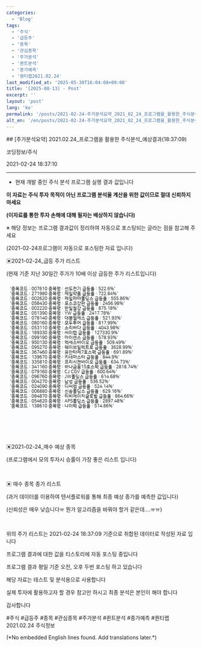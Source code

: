 ```yaml
---
categories:
  - 'Blog'
tags:
  - '주식'
  - '급등주'
  - '종목'
  - '관심종목'
  - '주가분석'
  - '퀸트분석'
  - '종가예측'
  - '퀀티랩2021.02.24'
last_modified_at: '2025-05-30T16:04:08+09:00'
title: '[2025-08-13] - Post'
excerpt: ''
layout: 'post'
lang: 'ko'
permalink: '/posts/2021-02-24-주가분석요약_2021_02_24_프로그램을_활용한_주식분석_예상결과_18_37_09/'
alt_en: '/en/posts/2021-02-24-주가분석요약_2021_02_24_프로그램을_활용한_주식분석_예상결과_18_37_09/'
---
```


<div class="lang-panel lang-ko" lang="ko">
## [주가분석요약] 2021.02.24_프로그램을 활용한 주식분석_예상결과(18:37:09)

코딩정보/주식

2021-02-24 18:37:10

* * *

* 현재 개발 중인 주식 분석 프로그램 실행 결과 값입니다

**이 자료는 주식 투자 목적이 아닌 프로그램 분석율 계산을 위한 값이므로 절대 신뢰하지 마세요**

**(이자료를 통한 투자 손해에 대해 필자는 배상하지 않습니다)**

※ 해당 정보는 프로그램 결과값이 정리하여 자동으로 포스팅되는 글라는 점을 참고해 주세요

(2021-02-24프로그램이 자동으로 포스팅한 자료 입니다)

▣2021-02-24_급등 주가 리스트

(현재 기준 지난 30일간 주가가 10배 이상 급등한 주가 리스트입니다)

![](/assets/images/주가분석요약_2021_02_24_프로그램을_활용한_주식분석_예상결과_18_37_09/skyloket_list.png)

▣2021-02-24_매수 예상 종목

(프로그램에서 모의 투자시 승률이 가장 좋은 리스트 입니다)

![](/assets/images/주가분석요약_2021_02_24_프로그램을_활용한_주식분석_예상결과_18_37_09/buy_list.png)

▣ 매수 종목 종가 리스트

(과거 데이터를 이용하여 텐서플로워를 통해 최종 예상 종가를 예측한 값입니다)

(신뢰성은 매우 낮습니다ㅠ 뭔가 알고리즘을 바꿔야 할거 같은데....ㅠㅠ)

![](/assets/images/주가분석요약_2021_02_24_프로그램을_활용한_주식분석_예상결과_18_37_09/stockclose_list.png)

위의 주가 리스트는 2021-02-24 18:37:09 기준으로 취합된 데이터로 작성된 자료 입니다

프로그램 결과에 대한 값을 티스토리에 자동 포스팅 중입니다

프로그램 결과 평일 기준 오전, 오후 두번 포스팅 하고 있습니다

해당 자료는 테스트 및 분석용으로 사용합니다

실제 투자에 활용하고자 할 경우 참고만 하시고 최종 분석은 본인이 해야 합니다

감사합니다

  

#주식 #급등주 #종목 #관심종목 #주가분석 #퀸트분석 #종가예측 #퀀티랩2021.02.24 주식정보


</div>
<div class="lang-panel lang-en" lang="en">
(*No embedded English lines found. Add translations later.*)

</div>

